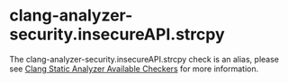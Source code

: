 clang-analyzer-security.insecureAPI.strcpy
==========================================

The clang-analyzer-security.insecureAPI.strcpy check is an alias, please
see
[Clang Static Analyzer Available Checkers](https://clang.llvm.org/docs/analyzer/checkers.html#security-insecureapi-strcpy)
for more information.

